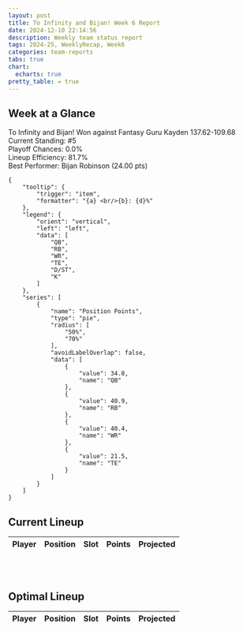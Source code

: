 ```yaml
---
layout: post
title: To Infinity and Bijan! Week 6 Report
date: 2024-12-10 22:14:56
description: Weekly team status report
tags: 2024-25, WeeklyRecap, Week6
categories: team-reports
tabs: true
chart:
  echarts: true
pretty_table: = true
---
```


## Week at a Glance

To Infinity and Bijan! Won against Fantasy Guru Kayden 137.62-109.68<br>
Current Standing: #5<br>
Playoff Chances: 0.0%<br>
Lineup Efficiency: 81.7%<br>
Best Performer: Bijan Robinson (24.00 pts)<br>
```echarts
{
    "tooltip": {
        "trigger": "item",
        "formatter": "{a} <br/>{b}: {d}%"
    },
    "legend": {
        "orient": "vertical",
        "left": "left",
        "data": [
            "QB",
            "RB",
            "WR",
            "TE",
            "D/ST",
            "K"
        ]
    },
    "series": [
        {
            "name": "Position Points",
            "type": "pie",
            "radius": [
                "50%",
                "70%"
            ],
            "avoidLabelOverlap": false,
            "data": [
                {
                    "value": 34.8,
                    "name": "QB"
                },
                {
                    "value": 40.9,
                    "name": "RB"
                },
                {
                    "value": 40.4,
                    "name": "WR"
                },
                {
                    "value": 21.5,
                    "name": "TE"
                }
            ]
        }
    ]
}
```



## Current Lineup

<table
data-click-to-select="true"
data-height="630"
data-search="false"
data-toggle="table"
data-url="{{ "/assets/json/team_rosters/Week_6_2024_TIB_roster.json"}}">
<thead>
<tr>
<th data-field="player_name" data-halign="left" data-align="left" data-sortable="true">Player</th>
<th data-field="pos" data-halign="center" data-align="center" data-sortable="true">Position</th>
<th data-field="slot" data-halign="center" data-align="center" data-sortable="true">Slot</th>
<th data-field="points" data-halign="center" data-align="center" data-sortable="true">Points</th>
<th data-field="projected" data-halign="center" data-align="center" data-sortable="true">Projected</th>
</tr>
</thead>
</table>

<br><br>
## Optimal Lineup

<table
data-click-to-select="true"
data-height="630"
data-search="false"
data-toggle="table"
data-url="{{ "/assets/json/team_rosters/Week_6_2024_TIB_optimal.json"}}">
<thead>
<tr>
<th data-field="player_name" data-halign="left" data-align="left" data-sortable="true">Player</th>
<th data-field="pos" data-halign="center" data-align="center" data-sortable="true">Position</th>
<th data-field="slot" data-halign="center" data-align="center" data-sortable="true">Slot</th>
<th data-field="points" data-halign="center" data-align="center" data-sortable="true">Points</th>
<th data-field="projected" data-halign="center" data-align="center" data-sortable="true">Projected</th>
</tr>
</thead>
</table>